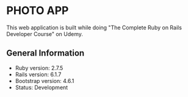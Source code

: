 # PHOTO APP

This web application is built while doing "The Complete Ruby on Rails Developer Course" on Udemy.

## General Information

* Ruby version: 2.7.5
* Rails version: 6.1.7
* Bootstrap version: 4.6.1
* Status: Development
